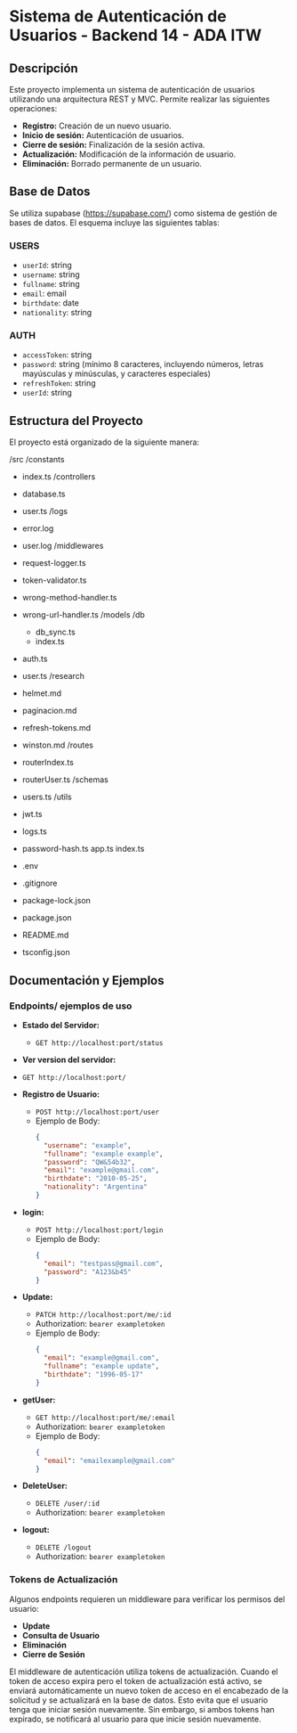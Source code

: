 # Sistema de Autenticación de Usuarios - Backend 14 - ADA ITW

## Descripción

Este proyecto implementa un sistema de autenticación de usuarios utilizando una arquitectura REST y MVC. Permite realizar las siguientes operaciones:

- **Registro:** Creación de un nuevo usuario.
- **Inicio de sesión:** Autenticación de usuarios.
- **Cierre de sesión:** Finalización de la sesión activa.
- **Actualización:** Modificación de la información de usuario.
- **Eliminación:** Borrado permanente de un usuario.

## Base de Datos

Se utiliza supabase (https://supabase.com/) como sistema de gestión de bases de datos. El esquema incluye las siguientes tablas:

### USERS

- `userId`: string
- `username`: string
- `fullname`: string
- `email`: email
- `birthdate`: date
- `nationality`: string

### AUTH

- `accessToken`: string
- `password`: string (mínimo 8 caracteres, incluyendo números, letras mayúsculas y minúsculas, y caracteres especiales)
- `refreshToken`: string
- `userId`: string

## Estructura del Proyecto

El proyecto está organizado de la siguiente manera:

/src
/constants
- index.ts
/controllers
- database.ts
- user.ts
/logs
- error.log
- user.log
/middlewares
- request-logger.ts
- token-validator.ts
- wrong-method-handler.ts
- wrong-url-handler.ts
/models
 /db
  - db_sync.ts
  - index.ts
- auth.ts
- user.ts
/research
- helmet.md
- paginacion.md
- refresh-tokens.md
- winston.md
/routes
- routerIndex.ts
- routerUser.ts
/schemas
- users.ts
/utils
- jwt.ts
- logs.ts
- password-hash.ts
app.ts
index.ts

- .env
- .gitignore
- package-lock.json
- package.json
- README.md
- tsconfig.json

## Documentación y Ejemplos

### Endpoints/ ejemplos de uso

- **Estado del Servidor:**
  - `GET http://localhost:port/status`

- **Ver version del servidor:**
- `GET http://localhost:port/`

- **Registro de Usuario:**
  - `POST http://localhost:port/user`
  - Ejemplo de Body:
    ```json
    {
      "username": "example",
      "fullname": "example example",
      "password": "QW&54b32",
      "email": "example@gmail.com",
      "birthdate": "2010-05-25",
      "nationality": "Argentina"
    }
    ```

- **login:**
  - `POST http://localhost:port/login`
  - Ejemplo de Body:
    ```json
    {
      "email": "testpass@gmail.com",
      "password": "A123&b45"
    }
    ```

- **Update:**
  - `PATCH http://localhost:port/me/:id`
  - Authorization: `bearer exampletoken`
  - Ejemplo de Body:
    ```json
    {
      "email": "example@gmail.com",
      "fullname": "example update",
      "birthdate": "1996-05-17"
    }
    ```

- **getUser:**
  - `GET http://localhost:port/me/:email`
  - Authorization: `bearer exampletoken`
  - Ejemplo de Body:
    ```json
    {
      "email": "emailexample@gmail.com"
    }
    ```

- **DeleteUser:**
  - `DELETE /user/:id`
  - Authorization: `bearer exampletoken`

- **logout:**
  - `DELETE /logout`
  - Authorization: `bearer exampletoken`

### Tokens de Actualización

Algunos endpoints requieren un middleware para verificar los permisos del usuario:

- **Update**
- **Consulta de Usuario**
- **Eliminación**
- **Cierre de Sesión**

El middleware de autenticación utiliza tokens de actualización. Cuando el token de acceso expira pero el token de actualización está activo, se enviará automáticamente un nuevo token de acceso en el encabezado de la solicitud y se actualizará en la base de datos. Esto evita que el usuario tenga que iniciar sesión nuevamente. Sin embargo, si ambos tokens han expirado, se notificará al usuario para que inicie sesión nuevamente.